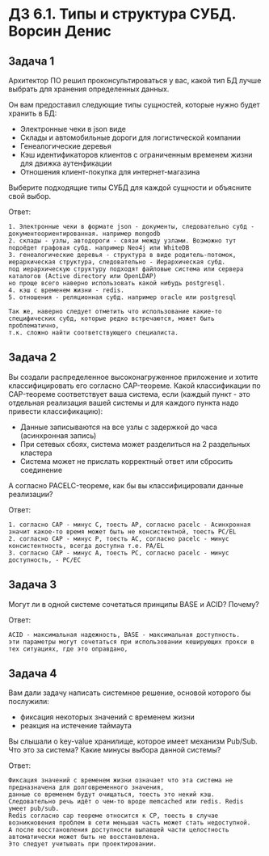 # ДЗ 6.1. Типы и структура СУБД. Ворсин Денис

## Задача 1
Архитектор ПО решил проконсультироваться у вас, какой тип БД лучше выбрать для хранения определенных данных.

Он вам предоставил следующие типы сущностей, которые нужно будет хранить в БД:

- Электронные чеки в json виде
- Склады и автомобильные дороги для логистической компании
- Генеалогические деревья
- Кэш идентификаторов клиентов с ограниченным временем жизни для движка аутенфикации
- Отношения клиент-покупка для интернет-магазина

Выберите подходящие типы СУБД для каждой сущности и объясните свой выбор.

Ответ: 

```
1. Электронные чеки в формате json - документы, следовательно субд - документоориентированная. например mongodb 
2. склады - узлы, автодороги - связи между узлами. Возможно тут подоёдет графовая субд. например Neo4j или WhiteDB
3. генеалогические деревья - структура в виде родитель-потомок, иерархическая структура, следовательно - Иерархическая субд. 
под иерархическую структуру подходят файловые система или сервера каталогов (Active directory или OpenLDAP)
но проще всего наверно использовать какой нибудь postgresql. 
4. кэш с временем жизни - redis. 
5. отношения - реляционная субд. например oracle или postgresql

Так же, наверно следует отметить что использование какие-то специфических субд, которые редко встречаются, может быть проблематично,
т.к. сложно найти соответствующего специалиста. 

```

## Задача 2
Вы создали распределенное высоконагруженное приложение и хотите классифицировать его согласно CAP-теореме. Какой классификации по CAP-теореме соответствует ваша система, если (каждый пункт - это отдельная реализация вашей системы и для каждого пункта надо привести классификацию):

- Данные записываются на все узлы с задержкой до часа (асинхронная запись)
- При сетевых сбоях, система может разделиться на 2 раздельных кластера
- Система может не прислать корректный ответ или сбросить соединение

А согласно PACELC-теореме, как бы вы классифицировали данные реализации?

Ответ: 

```
1. согласно CAP - минус С, тоесть AP, согласно pacelc - Асинхронная значит какое-то время может быть не консистентной, тоесть PC/EL
2. согласно CAP - минус P, тоесть AC, согласно pacelc - минус консистентность, всегда доступна т.е. PА/EL
3. согласно CAP - минус A, тоесть PC, согласно pacelc - минус доступность, - PC/EC

```


## Задача 3
Могут ли в одной системе сочетаться принципы BASE и ACID? Почему?

Ответ: 

```
ACID - максимальная надежность, BASE - максимальная доступность. 
эти параметры могут сочетаться при использовании кеширующих прокси в тех ситуациях, где это оправдано,

```


## Задача 4
Вам дали задачу написать системное решение, основой которого бы послужили:

- фиксация некоторых значений с временем жизни
- реакция на истечение таймаута

Вы слышали о key-value хранилище, которое имеет механизм Pub/Sub. Что это за система? Какие минусы выбора данной системы?

Ответ: 

```
Фиксация значений с временем жизни означает что эта система не предназначена для долговременного значения, 
данные со временем будут очищаться, тоесть это некий кэш. 
Следовательно речь идёт о чем-то вроде memcached или redis. Redis умеет pub/sub. 
Redis согласно cap теореме относится к CP, тоесть в случае возникновения проблем в сети меньшая часть может стать недоступной.
А после восстановления доступности выпавшей части целостность автоматически может быть не восстановлена. 
Это следует учитывать при проектировании.

```
